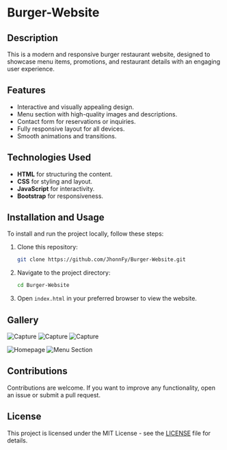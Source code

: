 # Burger-Website
## Description
This is a modern and responsive burger restaurant website, designed to showcase menu items, promotions, and restaurant details with an engaging user experience.

## Features

- Interactive and visually appealing design.
- Menu section with high-quality images and descriptions.
- Contact form for reservations or inquiries.
- Fully responsive layout for all devices.
- Smooth animations and transitions.

## Technologies Used

- **HTML** for structuring the content.
- **CSS** for styling and layout.
- **JavaScript** for interactivity.
- **Bootstrap** for responsiveness.

## Installation and Usage

To install and run the project locally, follow these steps:

1. Clone this repository:
    ```bash
    git clone https://github.com/JhonnFy/Burger-Website.git
    ```

2. Navigate to the project directory:
    ```bash
    cd Burger-Website
    ```

3. Open `index.html` in your preferred browser to view the website.

## Gallery
![Capture](https://github.com/JhonnFy/Burger-Website/assets/97255802/eae1b42e-f8e9-42f5-81ca-49eed8dc648d) 
![Capture](https://github.com/JhonnFy/Burger-Website/assets/97255802/3dbe64d6-ce63-4121-a457-21beb231efe6)
![Capture](https://github.com/JhonnFy/Burger-Website/assets/97255802/230a3fc4-b4f4-487b-b602-16250ce214ab)

![Homepage](images/homepage.png)
![Menu Section](images/menu.png)

## Contributions

Contributions are welcome. If you want to improve any functionality, open an issue or submit a pull request.

## License

This project is licensed under the MIT License - see the [LICENSE](LICENSE) file for details.

